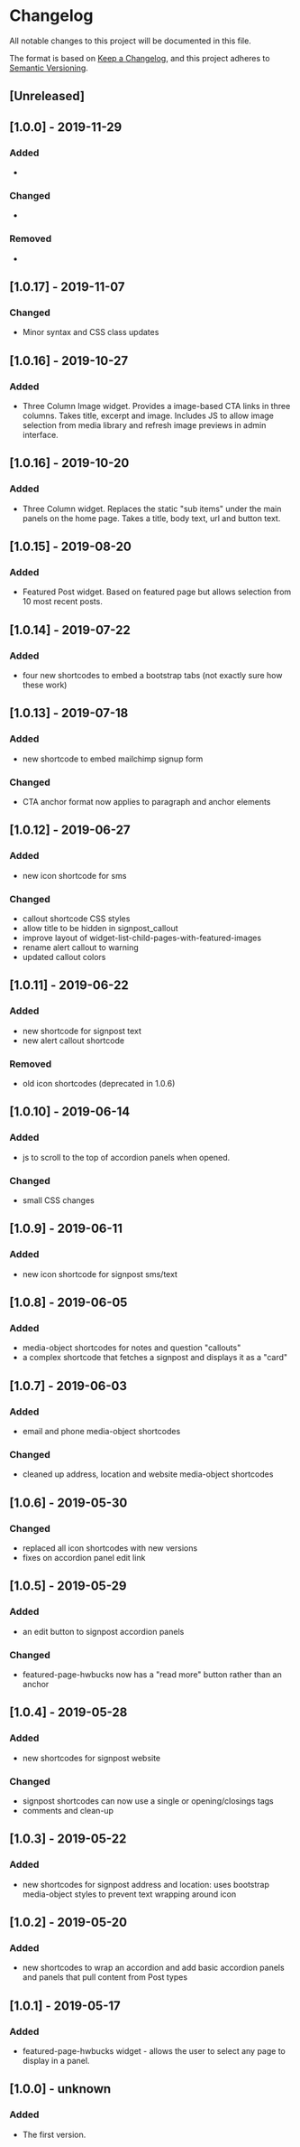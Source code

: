# Changelog
All notable changes to this project will be documented in this file.

The format is based on [Keep a Changelog](https://keepachangelog.com/en/1.0.0/),
and this project adheres to [Semantic Versioning](https://semver.org/spec/v2.0.0.html).

## [Unreleased]

## [1.0.0] - 2019-11-29
### Added
-

### Changed
-

### Removed
-

## [1.0.17] - 2019-11-07
### Changed
- Minor syntax and CSS class updates

## [1.0.16] - 2019-10-27
### Added
- Three Column Image widget. Provides a image-based CTA links in three columns. Takes title, excerpt and image. Includes JS to allow image selection from media library and refresh image previews in admin interface.

## [1.0.16] - 2019-10-20
### Added
- Three Column widget. Replaces the static "sub items" under the main panels on the home page. Takes a title, body text, url and button text.

## [1.0.15] - 2019-08-20
### Added
- Featured Post widget. Based on featured page but allows selection from 10 most recent posts.

## [1.0.14] - 2019-07-22
### Added
- four new shortcodes to embed a bootstrap tabs (not exactly sure how these work)

## [1.0.13] - 2019-07-18
### Added
- new shortcode to embed mailchimp signup form

### Changed
- CTA anchor format now applies to paragraph and anchor elements

## [1.0.12] - 2019-06-27
### Added
- new icon shortcode for sms

### Changed
- callout shortcode CSS styles
- allow title to be hidden in signpost_callout
- improve layout of widget-list-child-pages-with-featured-images
- rename alert callout to warning
- updated callout colors

## [1.0.11] - 2019-06-22
### Added
- new shortcode for signpost text
- new alert callout shortcode

### Removed
- old icon shortcodes (deprecated in 1.0.6)

## [1.0.10] - 2019-06-14
### Added
- js to scroll to the top of accordion panels when opened.

### Changed
- small CSS changes

## [1.0.9] - 2019-06-11
### Added
- new icon shortcode for signpost sms/text

## [1.0.8] - 2019-06-05
### Added
- media-object shortcodes for notes and question "callouts"
- a complex shortcode that fetches a signpost and displays it as a "card"

## [1.0.7] - 2019-06-03
### Added
- email and phone media-object shortcodes

### Changed
- cleaned up address, location and website media-object shortcodes

## [1.0.6] - 2019-05-30
### Changed
- replaced all icon shortcodes with new versions
- fixes on accordion panel edit link

## [1.0.5] - 2019-05-29
### Added
- an edit button to signpost accordion panels

### Changed
- featured-page-hwbucks now has a "read more" button rather than an anchor

## [1.0.4] - 2019-05-28
### Added
- new shortcodes for signpost website

### Changed
- signpost shortcodes can now use a single or opening/closings tags
- comments and clean-up

## [1.0.3] - 2019-05-22
### Added
- new shortcodes for signpost address and location: uses bootstrap media-object styles to prevent text wrapping around icon

## [1.0.2] - 2019-05-20
### Added
- new shortcodes to wrap an accordion and add basic accordion panels and panels that pull content from Post types

## [1.0.1] - 2019-05-17
### Added
- featured-page-hwbucks widget - allows the user to select any page to display in a panel.

## [1.0.0] - unknown
### Added
- The first version.
